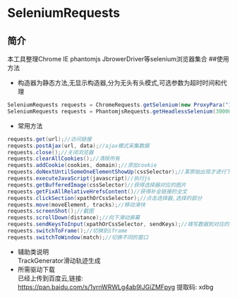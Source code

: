 # SeleniumRequests
## 简介
本工具整理Chrome IE phantomjs JbrowerDriver等selenium浏览器集合
##使用方法
* 构造器为静态方法,无显示构造器,分为无头有头模式,可选参数为超时时间和代理
```Java
SeleniumRequests requests = ChromeRequests.getSelenium(new ProxyPara("127.0.0.1",8080));//有头模式,设置代理
SeleniumRequests requests = PhantomjsRequests.getHeadlessSelenium(30000);
```
* 常用方法
```Java
requests.get(url);//访问链接
requests.postAjax(url, data);//ajax模式采集数据
requests.close();//关闭浏览器
requests.clearAllCookies();//清除所有
requests.addCookie(cookies, domain);//添加cookie
requests.doNextUntilSomeOneElementShowUp(cssSelector);//某原始出现才进行下一步
requests.executeJavaScript(javascript)//执行js
requests.getBufferedImage(cssSelector)//获得选择器对应的图片
requests.getFixAllRelativeHrefsContent()//获得补全链接的全文
requests.clickSection(xpathOrCssSelector);//点击选择器,选择的部分
requests.move(moveElement, tracks);//移动滑块
requests.screenShot();//截图
requests.scrollDown(distance);//向下滑动屏幕
requests.sendKeysToInput(xpathOrCssSelector, sendKeys);//填写数据到对应的选择器
requests.switchToFrame();//切换到iframe
requests.switchToWindow(match);//切换不同的窗口
```
* 辅助类说明<br>
TrackGenerator滑动轨迹生成
* 所需驱动下载<br>
已经上传到百度云,链接: https://pan.baidu.com/s/1yrnWRWLg4ab9lJGiZMFpyg 提取码: xdbg
